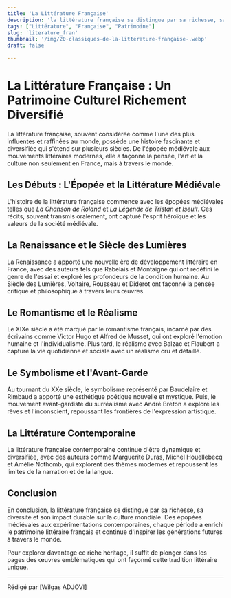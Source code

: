 ```yaml
---
title: 'La Littérature Française' 
description: 'la littérature française se distingue par sa richesse, sa diversité et son impact durable' 
tags: ["Littérature", "Française", "Patrimoine"]
slug: 'literature_fran'
thumbnail: '/img/20-classiques-de-la-littérature-française-.webp'
draft: false

---
```


# La Littérature Française : Un Patrimoine Culturel Richement Diversifié

La littérature française, souvent considérée comme l'une des plus influentes et raffinées au monde, possède une histoire fascinante et diversifiée qui s'étend sur plusieurs siècles. De l'épopée médiévale aux mouvements littéraires modernes, elle a façonné la pensée, l'art et la culture non seulement en France, mais à travers le monde.

## Les Débuts : L'Épopée et la Littérature Médiévale

L'histoire de la littérature française commence avec les épopées médiévales telles que *La Chanson de Roland* et *La Légende de Tristan et Iseult*. Ces récits, souvent transmis oralement, ont capturé l'esprit héroïque et les valeurs de la société médiévale.

## La Renaissance et le Siècle des Lumières

La Renaissance a apporté une nouvelle ère de développement littéraire en France, avec des auteurs tels que Rabelais et Montaigne qui ont redéfini le genre de l'essai et exploré les profondeurs de la condition humaine. Au Siècle des Lumières, Voltaire, Rousseau et Diderot ont façonné la pensée critique et philosophique à travers leurs œuvres.

## Le Romantisme et le Réalisme

Le XIXe siècle a été marqué par le romantisme français, incarné par des écrivains comme Victor Hugo et Alfred de Musset, qui ont exploré l'émotion humaine et l'individualisme. Plus tard, le réalisme avec Balzac et Flaubert a capturé la vie quotidienne et sociale avec un réalisme cru et détaillé.

## Le Symbolisme et l'Avant-Garde

Au tournant du XXe siècle, le symbolisme représenté par Baudelaire et Rimbaud a apporté une esthétique poétique nouvelle et mystique. Puis, le mouvement avant-gardiste du surréalisme avec André Breton a exploré les rêves et l'inconscient, repoussant les frontières de l'expression artistique.

## La Littérature Contemporaine

La littérature française contemporaine continue d'être dynamique et diversifiée, avec des auteurs comme Marguerite Duras, Michel Houellebecq et Amélie Nothomb, qui explorent des thèmes modernes et repoussent les limites de la narration et de la langue.

## Conclusion

En conclusion, la littérature française se distingue par sa richesse, sa diversité et son impact durable sur la culture mondiale. Des épopées médiévales aux expérimentations contemporaines, chaque période a enrichi le patrimoine littéraire français et continue d'inspirer les générations futures à travers le monde.

Pour explorer davantage ce riche héritage, il suffit de plonger dans les pages des œuvres emblématiques qui ont façonné cette tradition littéraire unique.

---

Rédigé par [Wilgas ADJOVI]